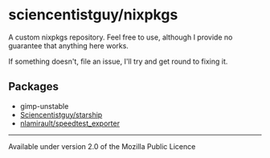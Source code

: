 # sciencentistguy/nixpkgs

A custom nixpkgs repository. Feel free to use, although I provide no guarantee that anything here works.

If something doesn't, file an issue, I'll try and get round to fixing it.

## Packages

- gimp-unstable
- [Sciencentistguy/starship](https://github.com/Sciencentistguy/starship)
- [nlamirault/speedtest_exporter](https://github.com/nlamirault/speedtest_exporter)

---

Available under version 2.0 of the Mozilla Public Licence

